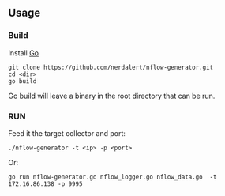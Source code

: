 ## Usage

### Build

Install [Go](http://golang.org/doc/install)

	git clone https://github.com/nerdalert/nflow-generator.git
	cd <dir>
	go build

Go build will leave a binary in the root directory that can be run.
	
### RUN

Feed it the target collector and port:

	./nflow-generator -t <ip> -p <port>

Or:

	go run nflow-generator.go nflow_logger.go nflow_data.go  -t 172.16.86.138 -p 9995

